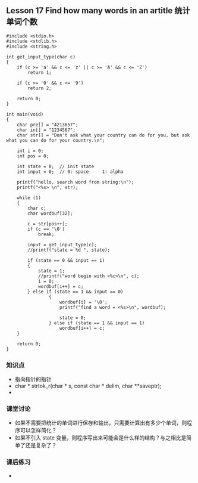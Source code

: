 ## Lesson 17 Find how many words in an artitle 统计单词个数
	#include <stdio.h>
	#include <stdlib.h>
	#include <string.h>

	int get_input_type(char c)
	{
		if (c >= 'a' && c <= 'z' || c >= 'A' && c <= 'Z')
			return 1;

		if (c >= '0' && c <= '9')
			return 2;

		return 0;
	}

	int main(void)
	{
		char pre[] = "4213657";
		char in[] = "1234567";
		char str[] = "Don't ask what your country can do for you, but ask what you can do for your country.\n";

		int i = 0;
		int pos = 0;

		int state = 0;	// init state
		int input = 0;	// 0: space		1: alpha

		printf("hello, search word from string:\n");
		printf("<%s> \n", str);

		while (1)
		{
			char c;
			char wordbuf[32];

			c = str[pos++];
			if (c == '\0')
				break;

			input = get_input_type(c);
			//printf("state = %d ", state);

			if (state == 0 && input == 1)
			{
				state = 1;
				//printf("word begin with <%c>\n", c);
				i = 0;
				wordbuf[i++] = c;
			} else if (state == 1 && input == 0)
					{
						wordbuf[i] = '\0';
						printf("find a word = <%s>\n", wordbuf);
				
						state = 0;
					} else if (state == 1 && input == 1)
						wordbuf[i++] = c;
		}

		return 0;
	}

### 知识点
* 指向指针的指针
* char * strtok_r(char * s, const char * delim, char **saveptr);
* 
	
### 课堂讨论
* 如果不需要把统计的单词进行保存和输出，只需要计算出有多少个单词，则程序可以怎样简化？
* 如果不引入 state 变量，则程序写出来可能会是什么样的结构？与之相比是简单了还是复杂了？
	
### 课后练习
* 

